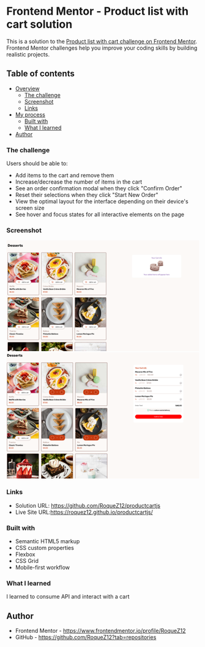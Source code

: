 # Frontend Mentor - Product list with cart solution

This is a solution to the [Product list with cart challenge on Frontend Mentor](https://www.frontendmentor.io/challenges/product-list-with-cart-5MmqLVAp_d). Frontend Mentor challenges help you improve your coding skills by building realistic projects.

## Table of contents

- [Overview](#overview)
  - [The challenge](#the-challenge)
  - [Screenshot](#screenshot)
  - [Links](#links)
- [My process](#my-process)
  - [Built with](#built-with)
  - [What I learned](#what-i-learned)
- [Author](#author)

### The challenge

Users should be able to:

- Add items to the cart and remove them
- Increase/decrease the number of items in the cart
- See an order confirmation modal when they click "Confirm Order"
- Reset their selections when they click "Start New Order"
- View the optimal layout for the interface depending on their device's screen size
- See hover and focus states for all interactive elements on the page

### Screenshot

![](./assets/screen01.png)
![](./assets/screen02.png)

### Links

- Solution URL: https://github.com/RoqueZ12/productcartjs
- Live Site URL:https://roquez12.github.io/productcartjs/

### Built with

- Semantic HTML5 markup
- CSS custom properties
- Flexbox
- CSS Grid
- Mobile-first workflow

### What I learned

I learned to consume API and interact with a cart

## Author

- Frontend Mentor - https://www.frontendmentor.io/profile/RoqueZ12
- GitHub - https://github.com/RoqueZ12?tab=repositories
